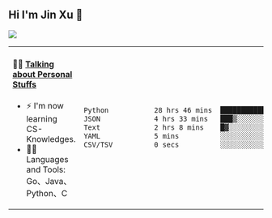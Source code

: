 
## Hi I'm Jin Xu 👋
![](https://komarev.com/ghpvc/?username=jiayouxujin&color=brightgreen&label=PROFILE+VIEWS)



<table align="center">
<tr>
<td valign="top" width="60%">

#### 🏋️‍♀️ <a href="https://github.com/jiayouxujin" target="_blank">Talking about Personal Stuffs</a>
<!-- recent_releases starts -->

- ⚡  I'm now learning CS-Knowledges.  
- 🏊‍♂️ Languages and Tools: Go、Java、Python、C
<!-- recent_releases ends -->
</td>
<td>
 
<!--START_SECTION:waka-->

```txt
Python           28 hrs 46 mins  ████████████████████▒░░░░   80.84 %
JSON             4 hrs 33 mins   ███▒░░░░░░░░░░░░░░░░░░░░░   12.82 %
Text             2 hrs 8 mins    █▓░░░░░░░░░░░░░░░░░░░░░░░   06.02 %
YAML             5 mins          ░░░░░░░░░░░░░░░░░░░░░░░░░   00.26 %
CSV/TSV          0 secs          ░░░░░░░░░░░░░░░░░░░░░░░░░   00.02 %
```

<!--END_SECTION:waka-->
 
</td>
</tr>
</table>





